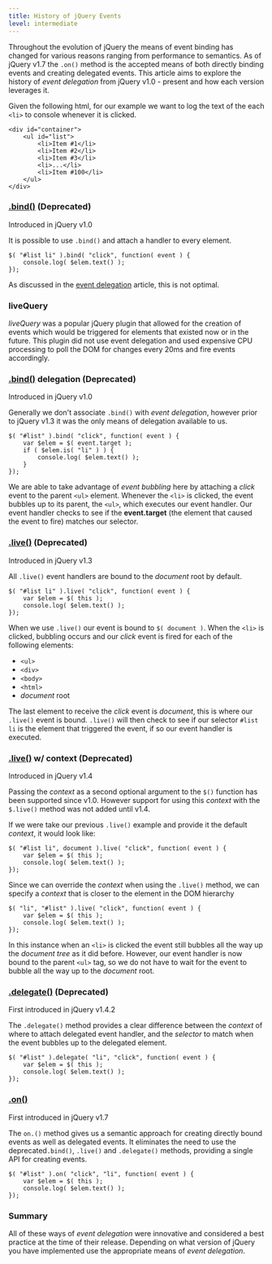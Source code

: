 ```yaml
---
title: History of jQuery Events
level: intermediate
---
```

Throughout the evolution of jQuery the means of event binding has changed for various reasons ranging from performance to semantics.  As of jQuery v1.7 the `.on()` method is the accepted means of both directly binding events and creating delegated events.  This article aims to explore the history of *event delegation* from jQuery v1.0 - present and how each version leverages it.

Given the following html, for our example we want to log the text of the each `<li>` to console whenever it is clicked.

```
<div id="container">
 	<ul id="list">
		<li>Item #1</li>
		<li>Item #2</li>
		<li>Item #3</li>
		<li>...</li>
		<li>Item #100</li>
	</ul>
</div>​
```

### [.bind()](http://api.jquery.com/bind/) (Deprecated)
Introduced in jQuery v1.0

It is possible to use `.bind()` and attach a handler to every element.

```
​$( "#list li" ).bind( "click", function( event ) {
	console.log( $elem.text() );
});​​​​​​​​​​​​​​​​​​​​​
```
As discussed in the [event delegation](/event/event-delegation) article, this is not optimal.

### liveQuery
*liveQuery* was a popular jQuery plugin that allowed for the creation of events which would be triggered for elements that existed now or in the future.  This plugin did not use event delegation and used expensive CPU processing to poll the DOM for changes every 20ms and fire events accordingly.


### [.bind()](http://api.jquery.com/bind/) delegation (Deprecated)
Introduced in jQuery v1.0

Generally we don't associate `.bind()` with *event delegation*, however prior to jQuery v1.3 it was the only means of delegation available to us.

```
​$( "#list" ).bind( "click", function( event ) {
	var $elem = $( event.target );
	if ( $elem.is( "li" ) ) {
		console.log( $elem.text() );
	}
});​​​​​​​​​​​​​​​​​​​​​
```
We are able to take advantage of *event bubbling* here by attaching a *click* event to the parent `<ul>` element.  Whenever the `<li>` is clicked, the event bubbles up to its parent, the `<ul>`, which executes our event handler.  Our event handler checks to see if the **event.target** (the element that caused the event to fire) matches our selector.


### [.live()](http://api.jquery.com/live/) (Deprecated)
Introduced in jQuery v1.3

All `.live()` event handlers are bound to the *document* root by default.

```
​$( "#list li" ).live( "click", function( event ) {
	var $elem = $( this );
	console.log( $elem.text() );
});​​​​​​​​​​​​​​​​​​​​​
```

When we use `.live()` our event is bound to `$( document )`.  When the `<li>` is clicked, bubbling occurs and our *click* event is fired for each of the following elements:

* `<ul>`
* `<div>`
* `<body>`
* `<html>`
* *document* root

The last element to receive the *click* event is *document*, this is where our `.live()` event is bound.  `.live()` will then check to see if our selector `#list li` is the element that triggered the event, if so our event handler is executed.


### [.live()](http://api.jquery.com/live/) w/ context (Deprecated)
Introduced in jQuery v1.4

Passing the *context* as a second optional argument to the `$()` function has been supported since v1.0.  However support for using this *context* with the `$.live()` method was not added until v1.4.

If we were take our previous `.live()` example and provide it the default *context*, it would look like:

```
​$( "#list li", document ).live( "click", function( event ) {
	var $elem = $( this );
	console.log( $elem.text() );
});​​​​​​​​​​​​​​​​​​​​​
```

Since we can override the *context* when using the `.live()` method, we can specify a *context* that is closer to the element in the DOM hierarchy

```
$( "li", "#list" ).live( "click", function( event ) {
	var $elem = $( this );
	console.log( $elem.text() );
});​​​​​​​​​​​​​​​​​​​​​
```

In this instance when an `<li>` is clicked the event still bubbles all the way up the *document tree* as it did before.  However, our event handler is now bound to the parent `<ul>` tag, so we do not have to wait for the event to bubble all the way up to the *document* root.

### [.delegate()](http://api.jquery.com/delegate/) (Deprecated)
First introduced in jQuery v1.4.2

The `.delegate()` method provides a clear difference between the *context* of where to attach delegated event handler, and the *selector* to match when the event bubbles up to the delegated element.

```
$( "#list" ).delegate( "li", "click", function( event ) {
	var $elem = $( this );
	console.log( $elem.text() );
});​​​​​​​​​​​​​​​​​​​​​
```

### [.on()](http://api.jquery.com/on/)
First introduced in jQuery v1.7

The `on.()` method gives us a semantic approach for creating directly bound events as well as delegated events.  It eliminates the need to use the deprecated`.bind()`, `.live()` and `.delegate()` methods, providing a single API for creating events.

```
$( "#list" ).on( "click", "li", function( event ) {
	var $elem = $( this );
	console.log( $elem.text() );
});​​​​​​​​​​​​​​​​​​​​​
```

### Summary
All of these ways of *event delegation* were innovative and considered a best practice at the time of their release.  Depending on what version of jQuery you have implemented use the appropriate means of *event delegation*.
